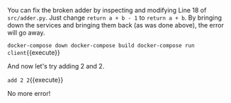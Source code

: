 You can fix the broken adder by inspecting and modifying Line 18 of `src/adder.py`. Just change `return a + b - 1` to `return a + b`. By bringing down the services and bringing them back (as was done above), the error will go away.

``docker-compose down
docker-compose build
docker-compose run client``{{execute}}

And now let's try adding 2 and 2.

``add 2 2``{{execute}}

No more error!
